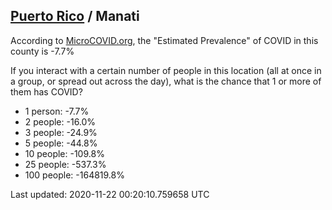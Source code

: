 
## [Puerto Rico](/united-states/puerto-rico) / Manati

According to [MicroCOVID.org](http://microcovid.org),
the "Estimated Prevalence" of COVID in this county is -7.7%

If you interact with a certain number of people in this location
(all at once in a group, or spread out across the day), what is the chance that
1 or more of them has COVID?

- 1 person: -7.7%
- 2 people: -16.0%
- 3 people: -24.9%
- 5 people: -44.8%
- 10 people: -109.8%
- 25 people: -537.3%
- 100 people: -164819.8%

Last updated: 2020-11-22 00:20:10.759658 UTC
